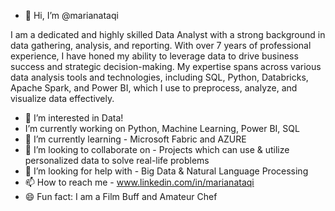 - 👋 Hi, I’m @marianataqi

I am a dedicated and highly skilled Data Analyst with a strong background in data gathering, analysis, and reporting. With over 7 years of professional experience, I have honed my ability to leverage data to drive business success and strategic decision-making. My expertise spans across various data analysis tools and technologies, including SQL, Python, Databricks, Apache Spark, and Power BI, which I use to preprocess, analyze, and visualize data effectively.

- 👀 I’m interested in Data!
-  I’m currently working on Python, Machine Learning, Power BI, SQL
- 🌱 I’m currently learning - Microsoft Fabric and AZURE
- 💞️ I’m looking to collaborate on  - Projects which can use & utilize personalized data to solve real-life problems
- 🤔 I’m looking for help with - Big Data & Natural Language Processing
- 📫 How to reach me - www.linkedin.com/in/marianataqi
- 😄 Fun fact: I am a Film Buff and Amateur Chef

<!---
marianataqi/marianataqi is a ✨ special ✨ repository because its `README.md` (this file) appears on your GitHub profile.
You can click the Preview link to take a look at your changes.
--->

